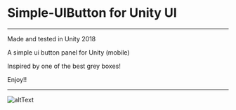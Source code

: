 # Simple-UIButton for Unity UI

---
Made and tested in Unity 2018

A simple ui button panel for Unity (mobile)

Inspired by one of the best grey boxes!

Enjoy!!

---
![altText](https://github.com/nothingAD/Simple-UIButton/blob/master/Files/btn_gif.gif "The Button")
